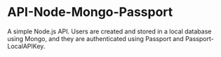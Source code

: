 # API-Node-Mongo-Passport
A simple Node.js API. Users are created and stored in a local database using Mongo, and they are authenticated using Passport and Passport-LocalAPIKey.
